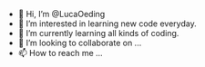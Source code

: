 - 👋 Hi, I’m @LucaOeding
- 👀 I’m interested in learning new code everyday.
- 🌱 I’m currently learning all kinds of coding.
- 💞️ I’m looking to collaborate on ...
- 📫 How to reach me ...

<!---
LucaOeding/LucaOeding is a ✨ special ✨ repository because its `README.md` (this file) appears on your GitHub profile.
You can click the Preview link to take a look at your changes.
--->
